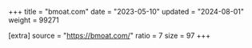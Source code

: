 +++
title = "bmoat.com"
date = "2023-05-10"
updated = "2024-08-01"
weight = 99271

[extra]
source = "https://bmoat.com/"
ratio = 7
size = 97
+++
